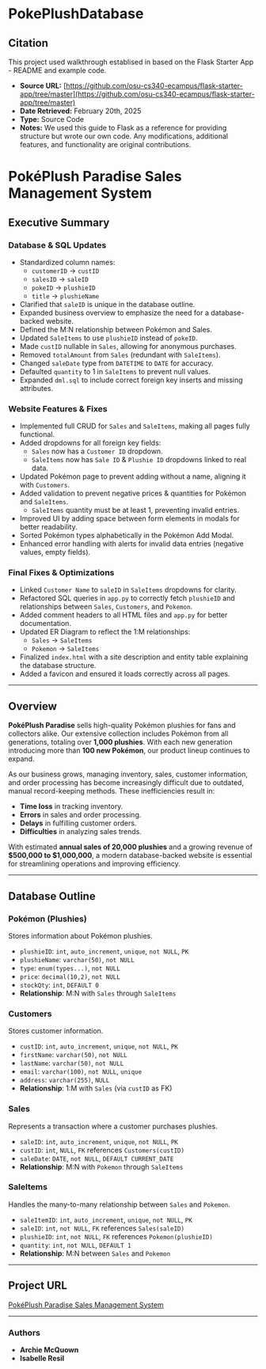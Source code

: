 # PokePlushDatabase

## Citation

This project used walkthrough establised in based on the Flask Starter App - README and example code.

- **Source URL:** [https://github.com/osu-cs340-ecampus/flask-starter-app/tree/master](https://github.com/osu-cs340-ecampus/flask-starter-app/tree/master)  
- **Date Retrieved:** February 20th, 2025  
- **Type:** Source Code  
- **Notes:** We used this guide to Flask as a reference for providing structure but wrote our own code. Any modifications, additional features, and functionality are original contributions.

# PokéPlush Paradise Sales Management System

## Executive Summary
### Database & SQL Updates
- Standardized column names:
  - `customerID` → `custID`
  - `salesID` → `saleID`
  - `pokeID` → `plushieID`
  - `title` → `plushieName`
- Clarified that `saleID` is unique in the database outline.
- Expanded business overview to emphasize the need for a database-backed website.
- Defined the M:N relationship between Pokémon and Sales.
- Updated `SaleItems` to use `plushieID` instead of `pokeID`.
- Made `custID` nullable in `Sales`, allowing for anonymous purchases.
- Removed `totalAmount` from `Sales` (redundant with `SaleItems`).
- Changed `saleDate` type from `DATETIME` to `DATE` for accuracy.
- Defaulted `quantity` to 1 in `SaleItems` to prevent null values.
- Expanded `dml.sql` to include correct foreign key inserts and missing attributes.

### Website Features & Fixes
- Implemented full CRUD for `Sales` and `SaleItems`, making all pages fully functional.
- Added dropdowns for all foreign key fields:
  - `Sales` now has a `Customer ID` dropdown.
  - `SaleItems` now has `Sale ID` & `Plushie ID` dropdowns linked to real data.
- Updated Pokémon page to prevent adding without a name, aligning it with `Customers`.
- Added validation to prevent negative prices & quantities for Pokémon and `SaleItems`.
  - `SaleItems` quantity must be at least 1, preventing invalid entries.
- Improved UI by adding space between form elements in modals for better readability.
- Sorted Pokémon types alphabetically in the Pokémon Add Modal.
- Enhanced error handling with alerts for invalid data entries (negative values, empty fields).

### Final Fixes & Optimizations
- Linked `Customer Name` to `saleID` in `SaleItems` dropdowns for clarity.
- Refactored SQL queries in `app.py` to correctly fetch `plushieID` and relationships between `Sales`, `Customers`, and `Pokemon`.
- Added comment headers to all HTML files and `app.py` for better documentation.
- Updated ER Diagram to reflect the 1:M relationships:
  - `Sales` → `SaleItems`
  - `Pokemon` → `SaleItems`
- Finalized `index.html` with a site description and entity table explaining the database structure.
- Added a favicon and ensured it loads correctly across all pages.

---

## Overview
**PokéPlush Paradise** sells high-quality Pokémon plushies for fans and collectors alike. Our extensive collection includes Pokémon from all generations, totaling over **1,000 plushies**. With each new generation introducing more than **100 new Pokémon**, our product lineup continues to expand.

As our business grows, managing inventory, sales, customer information, and order processing has become increasingly difficult due to outdated, manual record-keeping methods. These inefficiencies result in:
- **Time loss** in tracking inventory.
- **Errors** in sales and order processing.
- **Delays** in fulfilling customer orders.
- **Difficulties** in analyzing sales trends.

With estimated **annual sales of 20,000 plushies** and a growing revenue of **$500,000 to $1,000,000**, a modern database-backed website is essential for streamlining operations and improving efficiency.

---

## Database Outline
### Pokémon (Plushies)
Stores information about Pokémon plushies.
- `plushieID`: `int`, `auto_increment`, `unique`, `not NULL`, `PK`
- `plushieName`: `varchar(50)`, `not NULL`
- `type`: `enum(types...)`, `not NULL`
- `price`: `decimal(10,2)`, `not NULL`
- `stockQty`: `int`, `DEFAULT 0`
- **Relationship**: M:N with `Sales` through `SaleItems`

### Customers
Stores customer information.
- `custID`: `int`, `auto_increment`, `unique`, `not NULL`, `PK`
- `firstName`: `varchar(50)`, `not NULL`
- `lastName`: `varchar(50)`, `not NULL`
- `email`: `varchar(100)`, `not NULL`, `unique`
- `address`: `varchar(255)`, `NULL`
- **Relationship**: 1:M with `Sales` (via `custID` as FK)

### Sales
Represents a transaction where a customer purchases plushies.
- `saleID`: `int`, `auto_increment`, `unique`, `not NULL`, `PK`
- `custID`: `int`, `NULL`, `FK` references `Customers(custID)`
- `saleDate`: `DATE`, `not NULL`, `DEFAULT CURRENT_DATE`
- **Relationship**: M:N with `Pokemon` through `SaleItems`

### SaleItems
Handles the many-to-many relationship between `Sales` and `Pokemon`.
- `saleItemID`: `int`, `auto_increment`, `unique`, `not NULL`, `PK`
- `saleID`: `int`, `not NULL`, `FK` references `Sales(saleID)`
- `plushieID`: `int`, `not NULL`, `FK` references `Pokemon(plushieID)`
- `quantity`: `int`, `not NULL`, `DEFAULT 1`
- **Relationship**: M:N between `Sales` and `Pokemon`

---

## Project URL
[PokéPlush Paradise Sales Management System](http://classwork.engr.oregonstate.edu:56545/)

---
### Authors
- **Archie McQuown**
- **Isabelle Resil**

